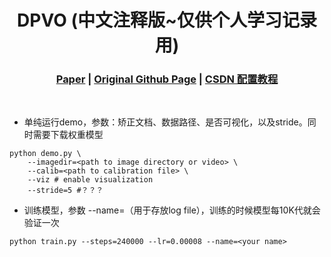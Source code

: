 [comment]: <> (# DPVO)

<!-- PROJECT LOGO -->

<p align="center">

  <h1 align="center"> DPVO (中文注释版~仅供个人学习记录用)
  </h1>

[comment]: <> (  <h2 align="center">PAPER</h2>)
  <h3 align="center">
  <a href="https://arxiv.org/pdf/2208.04726">Paper</a> 
  | <a href="https://github.com/princeton-vl/DPVO">Original Github Page</a>
  | <a href="https://blog.csdn.net/gwplovekimi/article/details/139436796?spm=1001.2014.3001.5501">CSDN 配置教程</a>
  </h3>
  <div align="center"></div>


<br>

* 单纯运行demo，参数：矫正文档、数据路径、是否可视化，以及stride。同时需要下载权重模型
~~~
python demo.py \
    --imagedir=<path to image directory or video> \
    --calib=<path to calibration file> \
    --viz # enable visualization
    --stride=5 #？？？
~~~

* 训练模型，参数 --name=<your name>（用于存放log file），训练的时候模型每10K代就会验证一次
~~~
python train.py --steps=240000 --lr=0.00008 --name=<your name>
~~~
